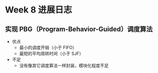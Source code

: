 # Week 8 进展日志

## 实现 PBG（Program-Behavior-Guided）调度算法

* 优点
  * 最小的调度开销（小于 FIFO）
  * 最短的平均周转时间（小于 SJF）
* 不足
  * 没有像其它调度算法一样封装，模块化程度不足